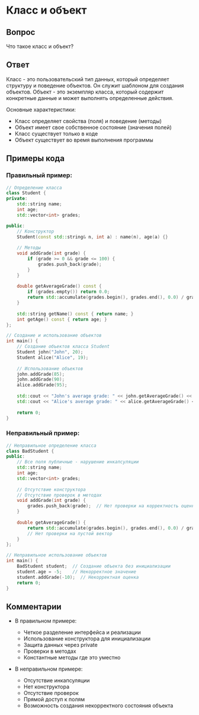 # Класс и объект

## Вопрос
Что такое класс и объект?

## Ответ
Класс - это пользовательский тип данных, который определяет структуру и поведение объектов. Он служит шаблоном для создания объектов. Объект - это экземпляр класса, который содержит конкретные данные и может выполнять определенные действия.

Основные характеристики:
- Класс определяет свойства (поля) и поведение (методы)
- Объект имеет свое собственное состояние (значения полей)
- Класс существует только в коде
- Объект существует во время выполнения программы

## Примеры кода

### Правильный пример:
```cpp
// Определение класса
class Student {
private:
    std::string name;
    int age;
    std::vector<int> grades;

public:
    // Конструктор
    Student(const std::string& n, int a) : name(n), age(a) {}
    
    // Методы
    void addGrade(int grade) {
        if (grade >= 0 && grade <= 100) {
            grades.push_back(grade);
        }
    }
    
    double getAverageGrade() const {
        if (grades.empty()) return 0.0;
        return std::accumulate(grades.begin(), grades.end(), 0.0) / grades.size();
    }
    
    std::string getName() const { return name; }
    int getAge() const { return age; }
};

// Создание и использование объектов
int main() {
    // Создание объектов класса Student
    Student john("John", 20);
    Student alice("Alice", 19);
    
    // Использование объектов
    john.addGrade(85);
    john.addGrade(90);
    alice.addGrade(95);
    
    std::cout << "John's average grade: " << john.getAverageGrade() << std::endl;
    std::cout << "Alice's average grade: " << alice.getAverageGrade() << std::endl;
    
    return 0;
}
```

### Неправильный пример:
```cpp
// Неправильное определение класса
class BadStudent {
public:
    // Все поля публичные - нарушение инкапсуляции
    std::string name;
    int age;
    std::vector<int> grades;
    
    // Отсутствие конструктора
    // Отсутствие проверок в методах
    void addGrade(int grade) {
        grades.push_back(grade);  // Нет проверки на корректность оценки
    }
    
    double getAverageGrade() {
        return std::accumulate(grades.begin(), grades.end(), 0.0) / grades.size();
        // Нет проверки на пустой вектор
    }
};

// Неправильное использование объектов
int main() {
    BadStudent student;  // Создание объекта без инициализации
    student.age = -5;    // Некорректное значение
    student.addGrade(-10);  // Некорректная оценка
    return 0;
}
```

## Комментарии
- В правильном примере:
  - Четкое разделение интерфейса и реализации
  - Использование конструктора для инициализации
  - Защита данных через private
  - Проверки в методах
  - Константные методы где это уместно

- В неправильном примере:
  - Отсутствие инкапсуляции
  - Нет конструктора
  - Отсутствие проверок
  - Прямой доступ к полям
  - Возможность создания некорректного состояния объекта 